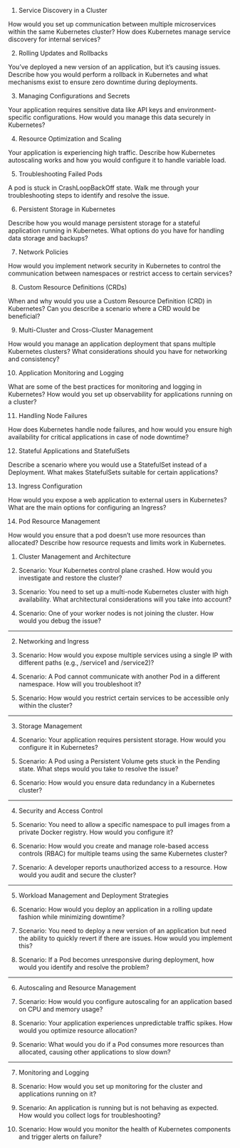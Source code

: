 1. Service Discovery in a Cluster

How would you set up communication between multiple microservices within the same Kubernetes cluster? How does Kubernetes manage service discovery for internal services?



2. Rolling Updates and Rollbacks

You’ve deployed a new version of an application, but it’s causing issues. Describe how you would perform a rollback in Kubernetes and what mechanisms exist to ensure zero downtime during deployments.



3. Managing Configurations and Secrets

Your application requires sensitive data like API keys and environment-specific configurations. How would you manage this data securely in Kubernetes?



4. Resource Optimization and Scaling

Your application is experiencing high traffic. Describe how Kubernetes autoscaling works and how you would configure it to handle variable load.



5. Troubleshooting Failed Pods

A pod is stuck in CrashLoopBackOff state. Walk me through your troubleshooting steps to identify and resolve the issue.



6. Persistent Storage in Kubernetes

Describe how you would manage persistent storage for a stateful application running in Kubernetes. What options do you have for handling data storage and backups?



7. Network Policies

How would you implement network security in Kubernetes to control the communication between namespaces or restrict access to certain services?



8. Custom Resource Definitions (CRDs)

When and why would you use a Custom Resource Definition (CRD) in Kubernetes? Can you describe a scenario where a CRD would be beneficial?



9. Multi-Cluster and Cross-Cluster Management

How would you manage an application deployment that spans multiple Kubernetes clusters? What considerations should you have for networking and consistency?



10. Application Monitoring and Logging

What are some of the best practices for monitoring and logging in Kubernetes? How would you set up observability for applications running on a cluster?


11. Handling Node Failures

How does Kubernetes handle node failures, and how would you ensure high availability for critical applications in case of node downtime?


12. Stateful Applications and StatefulSets

Describe a scenario where you would use a StatefulSet instead of a Deployment. What makes StatefulSets suitable for certain applications?


13. Ingress Configuration

How would you expose a web application to external users in Kubernetes? What are the main options for configuring an Ingress?


14. Pod Resource Management

How would you ensure that a pod doesn’t use more resources than allocated? Describe how resource requests and limits work in Kubernetes.

1. Cluster Management and Architecture

1. Scenario: Your Kubernetes control plane crashed. How would you investigate and restore the cluster?


2. Scenario: You need to set up a multi-node Kubernetes cluster with high availability. What architectural considerations will you take into account?


3. Scenario: One of your worker nodes is not joining the cluster. How would you debug the issue?




---

2. Networking and Ingress

4. Scenario: How would you expose multiple services using a single IP with different paths (e.g., /service1 and /service2)?


5. Scenario: A Pod cannot communicate with another Pod in a different namespace. How will you troubleshoot it?


6. Scenario: How would you restrict certain services to be accessible only within the cluster?




---

3. Storage Management

7. Scenario: Your application requires persistent storage. How would you configure it in Kubernetes?


8. Scenario: A Pod using a Persistent Volume gets stuck in the Pending state. What steps would you take to resolve the issue?


9. Scenario: How would you ensure data redundancy in a Kubernetes cluster?




---

4. Security and Access Control

10. Scenario: You need to allow a specific namespace to pull images from a private Docker registry. How would you configure it?


11. Scenario: How would you create and manage role-based access controls (RBAC) for multiple teams using the same Kubernetes cluster?


12. Scenario: A developer reports unauthorized access to a resource. How would you audit and secure the cluster?




---

5. Workload Management and Deployment Strategies

13. Scenario: How would you deploy an application in a rolling update fashion while minimizing downtime?


14. Scenario: You need to deploy a new version of an application but need the ability to quickly revert if there are issues. How would you implement this?


15. Scenario: If a Pod becomes unresponsive during deployment, how would you identify and resolve the problem?




---

6. Autoscaling and Resource Management

16. Scenario: How would you configure autoscaling for an application based on CPU and memory usage?


17. Scenario: Your application experiences unpredictable traffic spikes. How would you optimize resource allocation?


18. Scenario: What would you do if a Pod consumes more resources than allocated, causing other applications to slow down?




---

7. Monitoring and Logging

19. Scenario: How would you set up monitoring for the cluster and applications running on it?


20. Scenario: An application is running but is not behaving as expected. How would you collect logs for troubleshooting?


21. Scenario: How would you monitor the health of Kubernetes components and trigger alerts on failure?
